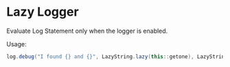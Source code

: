 # Lazy Logger
Evaluate Log Statement only when the logger is enabled.

Usage:
```java
log.debug("I found {} and {}", LazyString.lazy(this::getone), LazyString.lazy(this::gettwo));
```
